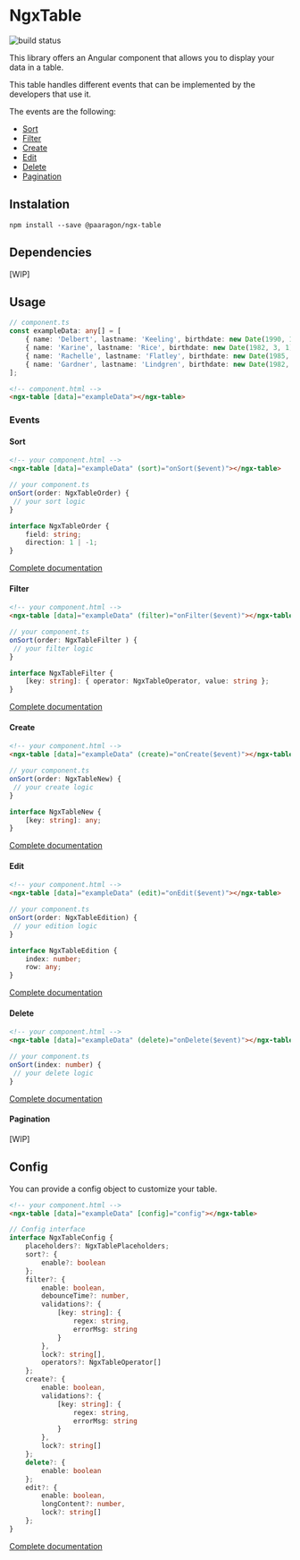 # NgxTable

![build status](https://api.travis-ci.org/paaragon/NgxTable.svg?branch=master)

This library offers an Angular component that allows you to display your data in a table.

This table handles different events that can be implemented by the developers that use it.

The events are the following:

- [Sort](https://github.com/paaragon/NgxTable/wiki/Sort)
- [Filter](https://github.com/paaragon/NgxTable/wiki/Filter)
- [Create](https://github.com/paaragon/NgxTable/wiki/Create)
- [Edit](https://github.com/paaragon/NgxTable/wiki/Edit)
- [Delete](https://github.com/paaragon/NgxTable/wiki/Delete)
- [Pagination](https://github.com/paaragon/NgxTable/wiki/Pagination)

## Instalation

`npm install --save @paaragon/ngx-table`

## Dependencies

[WIP]

## Usage

```typescript
// component.ts
const exampleData: any[] = [
    { name: 'Delbert', lastname: 'Keeling', birthdate: new Date(1990, 1, 21), company: 'Gislason, Braun and Kerluke', salary: 30432 },
    { name: 'Karine', lastname: 'Rice', birthdate: new Date(1982, 3, 1), company: 'Thiel - Connelly', salary: 29188 },
    { name: 'Rachelle', lastname: 'Flatley', birthdate: new Date(1985, 10, 16), company: 'Bradtke, Donnelly and Gottlieb', salary: 27026 },
    { name: 'Gardner', lastname: 'Lindgren', birthdate: new Date(1982, 9, 20), company: 'Crist - Klein', salary: 52676 }
];
```
```html
<!-- component.html -->
<ngx-table [data]="exampleData"></ngx-table>
```

### Events

#### Sort

```html
<!-- your component.html -->
<ngx-table [data]="exampleData" (sort)="onSort($event)"></ngx-table>
```

```typescript
// your component.ts
onSort(order: NgxTableOrder) {
 // your sort logic
}
```

```typescript
interface NgxTableOrder {
    field: string;
    direction: 1 | -1;
}
```

[Complete documentation](https://github.com/paaragon/NgxTable/wiki/Sort)

#### Filter

```html
<!-- your component.html -->
<ngx-table [data]="exampleData" (filter)="onFilter($event)"></ngx-table>
```

```typescript
// your component.ts
onSort(order: NgxTableFilter ) {
 // your filter logic
}
```

```typescript
interface NgxTableFilter {
    [key: string]: { operator: NgxTableOperator, value: string };
}
```

[Complete documentation](https://github.com/paaragon/NgxTable/wiki/Filter)

#### Create

```html
<!-- your component.html -->
<ngx-table [data]="exampleData" (create)="onCreate($event)"></ngx-table>
```

```typescript
// your component.ts
onSort(order: NgxTableNew) {
 // your create logic
}
```

```typescript
interface NgxTableNew {
    [key: string]: any;
}
```

[Complete documentation](https://github.com/paaragon/NgxTable/wiki/https://github.com/paaragon/NgxTable/wiki/Create)

#### Edit

```html
<!-- your component.html -->
<ngx-table [data]="exampleData" (edit)="onEdit($event)"></ngx-table>
```

```typescript
// your component.ts
onSort(order: NgxTableEdition) {
 // your edition logic
}
```

```typescript
interface NgxTableEdition {
    index: number;
    row: any;
}
```

[Complete documentation](https://github.com/paaragon/NgxTable/wiki/Edit)

#### Delete

```html
<!-- your component.html -->
<ngx-table [data]="exampleData" (delete)="onDelete($event)"></ngx-table>
```

```typescript
// your component.ts
onSort(index: number) {
 // your delete logic
}
```

[Complete documentation](https://github.com/paaragon/NgxTable/wiki/Delete)

#### Pagination

[WIP]

## Config

You can provide a config object to customize your table.

```html
<!-- your component.html -->
<ngx-table [data]="exampleData" [config]="config"></ngx-table>
```

```typescript
// Config interface
interface NgxTableConfig {
    placeholders?: NgxTablePlaceholders;
    sort?: {
        enable?: boolean
    };
    filter?: {
        enable: boolean,
        debounceTime?: number,
        validations?: {
            [key: string]: {
                regex: string,
                errorMsg: string
            }
        },
        lock?: string[],
        operators?: NgxTableOperator[]
    };
    create?: {
        enable: boolean,
        validations?: {
            [key: string]: {
                regex: string,
                errorMsg: string
            }
        },
        lock?: string[]
    };
    delete?: {
        enable: boolean
    };
    edit?: {
        enable: boolean,
        longContent?: number,
        lock?: string[]
    };
}
```

[Complete documentation](https://github.com/paaragon/NgxTable/wiki/Config)
